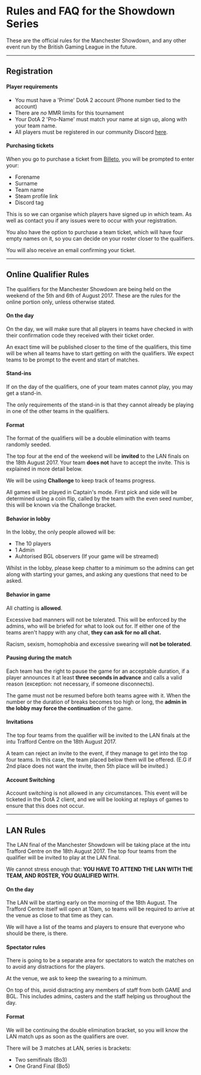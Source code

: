 Rules and FAQ for the Showdown Series
===================


These are the official rules for the Manchester Showdown, and any other event run by the British Gaming League in the future.

----------

Registration 
-------------

#### Player requirements

 - You must have a 'Prime' DotA 2 account (Phone number tied to the account)
 - There are *no* MMR limits for this tournament
 - Your DotA 2 'Pro-Name' must match your name at sign up, along with your team name. 
 - All players must be registered in our community Discord [here](https://discord.gg/b45g8HF).
 
 

#### Purchasing tickets

When you go to purchase a ticket from [Billeto](https://billetto.co.uk/e/the-manchester-showdown-player-signup-tickets-192540), you will be prompted to enter your: 

 - Forename
 - Surname
 - Team name
 - Steam profile link
 - Discord tag

This is so we can organise which players have signed up in which team. As well as contact you if any issues were to occur with your registration.

You also have the option to purchase a team ticket, which will have four empty names on it, so you can decide on your roster closer to the qualifiers.

You will also receive an email confirming your ticket.

----------


Online Qualifier Rules
-------------------

The qualifiers for the Manchester Showdown are being held on the weekend of the 5th and 6th of August 2017. These are the rules for the online portion only, unless otherwise stated.


#### On the day

On the day, we will make sure that all players in teams have checked in with their confirmation code they received with their ticket order. 

An exact time will be published closer to the time of the qualifiers, this time will be when all teams have to start getting on with the qualifiers. We expect teams to be prompt to the event and start of matches.

#### Stand-ins

If on the day of the qualifiers, one of your team mates cannot play, you may get a stand-in. 

The only requirements of the stand-in is that they cannot already be playing in one of the other teams in the qualifiers.

#### Format

The format of the qualifiers will be a double elimination with teams randomly seeded. 

The top four at the end of the weekend will be **invited** to the LAN finals on the 18th August 2017. Your team **does not** have to accept the invite. This is explained in more detail below.

We will be using **Challonge** to keep track of teams progress.

All games will be played in Captain's mode.
First pick and side will be determined using a coin flip, called by the team with the even seed number, this will be known via the Challonge bracket.

#### Behavior in lobby

In the lobby, the only people allowed will be: 

 - The 10 players
 - 1 Admin
 - Auhtorised BGL observers (If your game will be streamed)

Whilst in the lobby, please keep chatter to a minimum so the admins can get along with starting your games, and asking any questions that need to be asked.

#### Behavior in game

All chatting is **allowed**.

Excessive bad manners will not be tolerated. This will be enforced by the admins, who will be briefed for what to look out for. If either one of the teams aren't happy with any chat, **they can ask for no all chat.**

Racism, sexism, homophobia and excessive swearing will **not be tolerated**.

#### Pausing during the match

Each team has the right to pause the game for an acceptable duration, if a player announces it at least **three seconds in advance** and calls a valid reason (exception: not necessary, if someone disconnects). 

The game must not be resumed before both teams agree with it. When the number or the duration of breaks becomes too high or long, the **admin in the lobby may force the continuation** of the game. 

#### Invitations

The top four teams from the qualifier will be invited to the LAN finals at the intu Trafford Centre on the 18th August 2017.

A team can reject an invite to the event, if they manage to get into the top four teams. In this case, the team placed below them will be offered. (E.G if 2nd place does not want the invite, then 5th place will be invited.)

#### Account Switching

Account switching is not allowed in any circumstances. This event will be ticketed in the DotA 2 client, and we will be looking at replays of games to ensure that this does not occur.


----------


LAN Rules
-------------

The LAN final of the Manchester Showdown will be taking place at the intu Trafford Centre on the 18th August 2017. The top four teams from the qualifier will be invited to play at the LAN final. 

We cannot stress enough that: **YOU HAVE TO ATTEND THE LAN WITH THE TEAM, AND ROSTER, YOU QUALIFIED WITH.** 

#### On the day

The LAN will be starting early on the morning of the 18th August. The Trafford Centre itself will open at 10am, so teams will be required to arrive at the venue as close to that time as they can.

We will have a list of the teams and players to ensure that everyone who should be there, is there.

#### Spectator rules

There is going to be a separate area for spectators to watch the matches on to avoid any distractions for the players.

At the venue, we ask to keep the swearing to a minimum. 

On top of this, avoid distracting any members of staff from both GAME and BGL. This includes admins, casters and the staff helping us throughout the day. 

#### Format

We will be continuing the double elimination bracket, so you will know the LAN match ups as soon as the qualifiers are over.

There will be 3 matches at LAN, series is brackets: 

 - Two semifinals (Bo3)
 - One Grand Final (Bo5)
